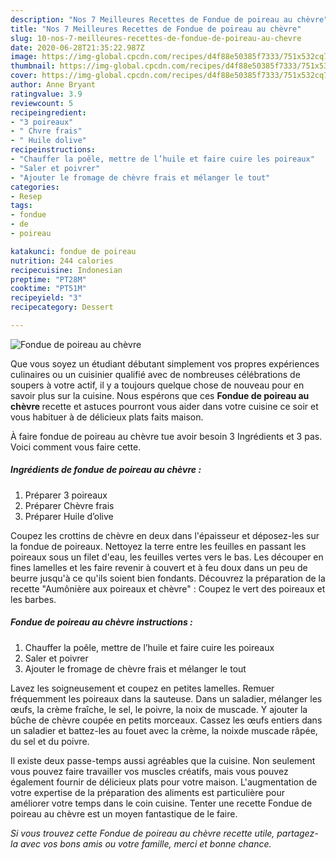 ```yaml
---
description: "Nos 7 Meilleures Recettes de Fondue de poireau au chèvre"
title: "Nos 7 Meilleures Recettes de Fondue de poireau au chèvre"
slug: 10-nos-7-meilleures-recettes-de-fondue-de-poireau-au-chevre
date: 2020-06-28T21:35:22.987Z
image: https://img-global.cpcdn.com/recipes/d4f88e50385f7333/751x532cq70/fondue-de-poireau-au-chevre-photo-principale-de-la-recette.jpg
thumbnail: https://img-global.cpcdn.com/recipes/d4f88e50385f7333/751x532cq70/fondue-de-poireau-au-chevre-photo-principale-de-la-recette.jpg
cover: https://img-global.cpcdn.com/recipes/d4f88e50385f7333/751x532cq70/fondue-de-poireau-au-chevre-photo-principale-de-la-recette.jpg
author: Anne Bryant
ratingvalue: 3.9
reviewcount: 5
recipeingredient:
- "3 poireaux"
- " Chvre frais"
- " Huile dolive"
recipeinstructions:
- "Chauffer la poêle, mettre de l’huile et faire cuire les poireaux"
- "Saler et poivrer"
- "Ajouter le fromage de chèvre frais et mélanger le tout"
categories:
- Resep
tags:
- fondue
- de
- poireau

katakunci: fondue de poireau 
nutrition: 244 calories
recipecuisine: Indonesian
preptime: "PT28M"
cooktime: "PT51M"
recipeyield: "3"
recipecategory: Dessert

---
```



![Fondue de poireau au chèvre](https://img-global.cpcdn.com/recipes/d4f88e50385f7333/751x532cq70/fondue-de-poireau-au-chevre-photo-principale-de-la-recette.jpg)

Que vous soyez un étudiant débutant simplement vos propres expériences culinaires ou un cuisinier qualifié avec de nombreuses célébrations de soupers à votre actif, il y a toujours quelque chose de nouveau pour en savoir plus sur la cuisine. Nous espérons que ces <strong> Fondue de poireau au chèvre </strong> recette et astuces pourront vous aider dans votre cuisine ce soir et vous habituer à de délicieux plats faits maison.

<!--inarticleads1-->

À faire fondue de poireau au chèvre tue avoir besoin 3 Ingrédients et 3 pas. Voici comment vous faire cette.

##### Ingrédients de fondue de poireau au chèvre :

1. Préparer 3 poireaux
1. Préparer  Chèvre frais
1. Préparer  Huile d’olive


Coupez les crottins de chèvre en deux dans l&#39;épaisseur et déposez-les sur la fondue de poireaux. Nettoyez la terre entre les feuilles en passant les poireaux sous un filet d&#39;eau, les feuilles vertes vers le bas. Les découper en fines lamelles et les faire revenir à couvert et à feu doux dans un peu de beurre jusqu&#39;à ce qu&#39;ils soient bien fondants. Découvrez la préparation de la recette &#34;Aumônière aux poireaux et chèvre&#34; : Coupez le vert des poireaux et les barbes. 

<!--inarticleads2-->

##### Fondue de poireau au chèvre instructions :

1. Chauffer la poêle, mettre de l’huile et faire cuire les poireaux
1. Saler et poivrer
1. Ajouter le fromage de chèvre frais et mélanger le tout


Lavez les soigneusement et coupez en petites lamelles. Remuer fréquemment les poireaux dans la sauteuse. Dans un saladier, mélanger les œufs, la crème fraîche, le sel, le poivre, la noix de muscade. Y ajouter la bûche de chèvre coupée en petits morceaux. Cassez les œufs entiers dans un saladier et battez-les au fouet avec la crème, la noixde muscade râpée, du sel et du poivre. 

<!--inarticleads1-->

<p>
Il existe deux passe-temps aussi agréables que la cuisine. Non seulement vous pouvez faire travailler vos muscles créatifs, mais vous pouvez également fournir de délicieux plats pour votre maison. L'augmentation de votre expertise de la préparation des aliments est particulière pour améliorer votre temps dans le coin cuisine. Tenter une recette Fondue de poireau au chèvre est un moyen fantastique de le faire.
</p>

<p>
<i>Si vous trouvez cette Fondue de poireau au chèvre recette utile, partagez-la avec vos bons amis ou votre famille, merci et bonne chance.</i>
</p>
